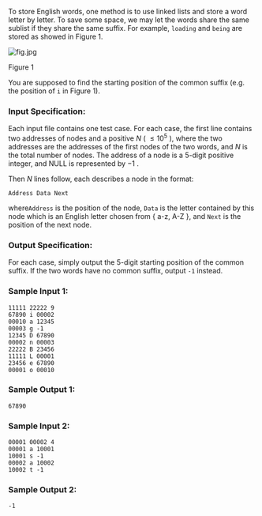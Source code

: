 <!-- Title
Sharing (25)
-->
To store English words, one method is to use linked lists and store a word
letter by letter. To save some space, we may let the words share the same
sublist if they share the same suffix. For example, `loading` and `being` are
stored as showed in Figure 1.

![fig.jpg](https://images.ptausercontent.com/ef0a1fdf-3d9f-46dc-9a27-21f989270fd4.jpg)

Figure 1

You are supposed to find the starting position of the common suffix (e.g. the
position of `i` in Figure 1).

### Input Specification:

Each input file contains one test case. For each case, the first line contains
two addresses of nodes and a positive $N$ ( $\le 10^5$ ), where the two
addresses are the addresses of the first nodes of the two words, and $N$ is
the total number of nodes. The address of a node is a 5-digit positive
integer, and NULL is represented by $-1$ .

Then $N$ lines follow, each describes a node in the format:

```
Address Data Next
```

where`Address` is the position of the node, `Data` is the letter contained by
this node which is an English letter chosen from { a-z, A-Z }, and `Next` is
the position of the next node.

### Output Specification:

For each case, simply output the 5-digit starting position of the common
suffix. If the two words have no common suffix, output `-1` instead.

### Sample Input 1:

```
11111 22222 9
67890 i 00002
00010 a 12345
00003 g -1
12345 D 67890
00002 n 00003
22222 B 23456
11111 L 00001
23456 e 67890
00001 o 00010
```

### Sample Output 1:

```
67890
```

### Sample Input 2:

```
00001 00002 4
00001 a 10001
10001 s -1
00002 a 10002
10002 t -1
```

### Sample Output 2:

```
-1
```
